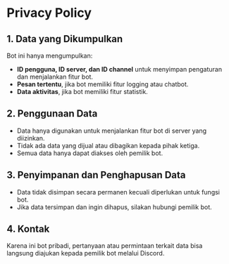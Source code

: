 # Privacy Policy

## 1. Data yang Dikumpulkan
Bot ini hanya mengumpulkan:
- **ID pengguna, ID server, dan ID channel** untuk menyimpan pengaturan dan menjalankan fitur bot.
- **Pesan tertentu**, jika bot memiliki fitur logging atau chatbot.
- **Data aktivitas**, jika bot memiliki fitur statistik.

## 2. Penggunaan Data
- Data hanya digunakan untuk menjalankan fitur bot di server yang diizinkan.  
- Tidak ada data yang dijual atau dibagikan kepada pihak ketiga.  
- Semua data hanya dapat diakses oleh pemilik bot.  

## 3. Penyimpanan dan Penghapusan Data
- Data tidak disimpan secara permanen kecuali diperlukan untuk fungsi bot.  
- Jika data tersimpan dan ingin dihapus, silakan hubungi pemilik bot.  

## 4. Kontak
Karena ini bot pribadi, pertanyaan atau permintaan terkait data bisa langsung diajukan kepada pemilik bot melalui Discord.  
